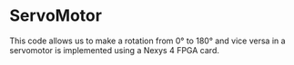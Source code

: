 # ServoMotor

This code allows us to make a rotation from 0° to 180° and vice versa in a servomotor is implemented using a Nexys 4 FPGA card.